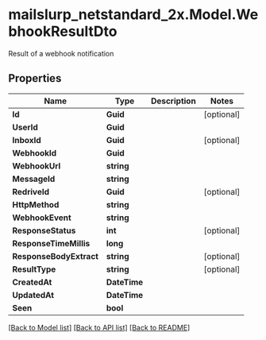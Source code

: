 # mailslurp_netstandard_2x.Model.WebhookResultDto
Result of a webhook notification

## Properties

Name | Type | Description | Notes
------------ | ------------- | ------------- | -------------
**Id** | **Guid** |  | [optional] 
**UserId** | **Guid** |  | 
**InboxId** | **Guid** |  | [optional] 
**WebhookId** | **Guid** |  | 
**WebhookUrl** | **string** |  | 
**MessageId** | **string** |  | 
**RedriveId** | **Guid** |  | [optional] 
**HttpMethod** | **string** |  | 
**WebhookEvent** | **string** |  | 
**ResponseStatus** | **int** |  | [optional] 
**ResponseTimeMillis** | **long** |  | 
**ResponseBodyExtract** | **string** |  | [optional] 
**ResultType** | **string** |  | [optional] 
**CreatedAt** | **DateTime** |  | 
**UpdatedAt** | **DateTime** |  | 
**Seen** | **bool** |  | 

[[Back to Model list]](../README#documentation-for-models) [[Back to API list]](../README#documentation-for-api-endpoints) [[Back to README]](../README)


